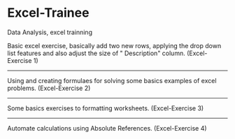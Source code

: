 # Excel-Trainee
Data Analysis, excel trainning 

Basic excel exercise, basically add two new rows, applying the drop down list features and also adjust the size of " Description" column. (Excel-Exercise 1)
____________________________________________________________________________________________________________________________________________________________

Using and creating formulaes for solving some basics examples of excel problems. (Excel-Exercise 2)
____________________________________________________________________________________________________________________________________________________________

Some basics exercises to formatting worksheets. (Excel-Exercise 3)
____________________________________________________________________________________________________________________________________________________________

Automate calculations using Absolute References. (Excel-Exercise 4)
